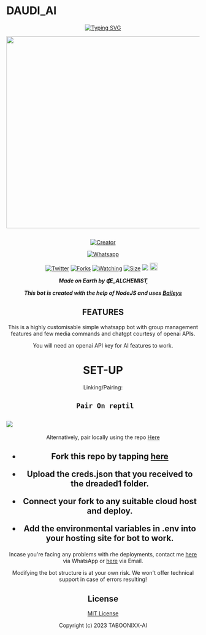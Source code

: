 # DAUDI_AI
<div align="center">
<a href="https://git.io/typing-svg"><img src="https://readme-typing-svg.demolab.com?font=Black+Ops+One&size=50&pause=1000&color=1BAFBAFF&center=true&width=910&height=100&lines=DAUDI_𝐀𝐈;WHATSAPP+BOT;CREATED+BY+DE_ALCHEMIST" alt="Typing SVG" /></a>
  </p>
  
<p align="center">
<img src="https://telegra.ph/file/7a47ec78083fc40e5208d.jpg" width="650" height="500"/>
</p>
<p align="center">
  <a href="#"><img src="http://readme-typing-svg.herokuapp.com?color=d1fa02&center=true&vCenter=true&multiline=false&lines=TABOONIXX-AI+WHATSAPP+BOT" alt="">
</p>
<p align="center">
<a href="#"><img title="Creator" src="https://img.shields.io/badge/Creator-DE_ALCHEMIST-red.svg?style=for-the-badge&logo=github"></a>
</p>
<p align="center">
<a href="'https://wa.me/254787002739yoh+𝕯⃟E_ALCHEMIST +nishow+venye+nitadeploy+drex-ai'"><img title="Whatsapp" src="'https://wa.me/254787002739yoh+𝕯⃟E_ALCHEMIST⸼ +nishow+venye+nitadeploy+drex-ai'?color=green&style=flat-square"></a>
  
<a href="https://wa.me/254787002739yoh+𝕯⃟E_ALCHEMIST⸼"><img title="Twitter" src="https://x.com/NSirm5?s=09?color=black&style=flat-square"></a>
<a href="https://github.com/drexmose/drex-ai/network/members"><img title="Forks" src="https://img.shields.io/github/fork/drexmose/drex-ai?color=yellow&style=flat-square"></a>
<a href="https://github.com/owlai01/drex-ai/watchers"><img title="Watching" src="https://img.shields.io/github/watchers/drexmose/drex-ai?label=Watchers&color=red&style=flat-square"></a>
<a href="https://github.com/drexmose/drex-ai/"><img title="Size" src="https://img.shields.io/github/repo-size/AlipBot/Api-Alpis?style=flat-square&color=darkred"></a>
<a href="https://hits.seeyoufarm.com"><img src="https://hits.seeyoufarm.com/api/count/incr/badge.svg?url=https://github.com/owlai01/Owl-Ai/%2Fhit-counter&count_bg=%2379C83D&title_bg=%23555555&icon=probot.svg&icon_color=%2304FF00&title=hits&edge_flat=false"/></a>
<a href="https://github.com/owlai01/drex-ai/graphs/commit-activity"><img height="20" src="https://img.shields.io/badge/Maintained-No-red.svg"></a>&nbsp;&nbsp;
</p>


***Made on Earth by 𝕯⃟E_ALCHEMIST⸼***


***This bot is created with the help of NodeJS and uses [Baileys](https://github.com/adiwajshing/Baileys)***

## FEATURES
This is a highly customisable simple whatsapp bot with group management features and few media commands and chatgpt courtesy of openai APIs.

You will need an openai API key for AI features to work.

# SET-UP

Linking/Pairing:


## ` Pair On reptil`
<h2 align="left">  <a href="https://replit.com/@darkintent120/Pairing-drex9"><img src="https://repl.it/badge/github/quiec/whatsasena" />
</a>
</h2>

Alternatively, pair locally using the repo [Here](https://github.com/Fortunatusmokaya/DREADED-PAIRING)

    
<h2 align="center">   



    
<h2 align="center">   

- Fork this repo by tapping  [here](https://github.com/drexmose/drex-ai/fork)


- Upload the creds.json that you received to the dreaded1 folder.

- Connect your fork to any suitable cloud host and deploy.

- Add the environmental variables in .env into your hosting site for bot to work.
</h2>
 
     

    
 



Incase you're facing any problems with rhe deployments, contact me  [here](https://wa.me/254787002739) via WhatsApp or [here](dealchemist641@gmail.com) via Email.

Modifying the bot structure is at your own risk. We won't offer technical support in case of errors resulting!


## License

[MIT License](https://https://github.com/drexmose/Cdrex-ai/blob/main/LICENSE)

Copyright (c) 2023 TABOONIXX-AI 

